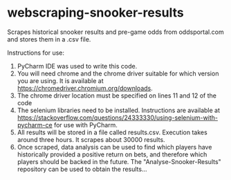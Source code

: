 # webscraping-snooker-results
Scrapes historical snooker results and pre-game odds from oddsportal.com and stores them in a .csv file.

Instructions for use:
1. PyCharm IDE was used to write this code.
2. You will need chrome and the chrome driver suitable for which version you are using. It is available at https://chromedriver.chromium.org/downloads.
2. The chrome driver location must be specified on lines 11 and 12 of the code
3. The selenium libraries need to be installed. Instructions are available at https://stackoverflow.com/questions/24333330/using-selenium-with-pycharm-ce for use with PyCharm.
4. All results will be stored in a file called results.csv. Execution takes around three hours. It scrapes about 30000 results.
5. Once scraped, data analysis can be used to find which players have historically provided a positive return on bets, and therefore which players should be backed in the future. The "Analyse-Snooker-Results" repository can be used to obtain the results... 

